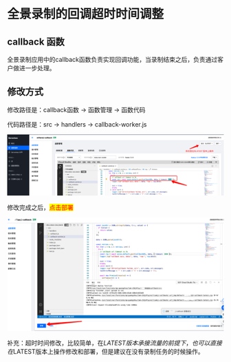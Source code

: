 # 全景录制的回调超时时间调整

## callback 函数

全景录制应用中的callback函数负责实现回调功能，当录制结束之后，负责通过客户做进一步处理。

## 修改方式

修改路径是：callback函数 -> 函数管理 -> 函数代码 

代码路径是：src -> handlers -> callback-worker.js

![](.full-record-fix-callback-timeout_images/fix-code.png)

修改完成之后，<mark style="color:red;">点击部署</mark>

![](.full-record-fix-callback-timeout_images/code-deploy.png)

补充：超时时间修改，比较简单，在$LATEST版本承接流量的前提下， 也可以直接在$LATEST版本上操作修改和部署，但是建议在没有录制任务的时候操作。
